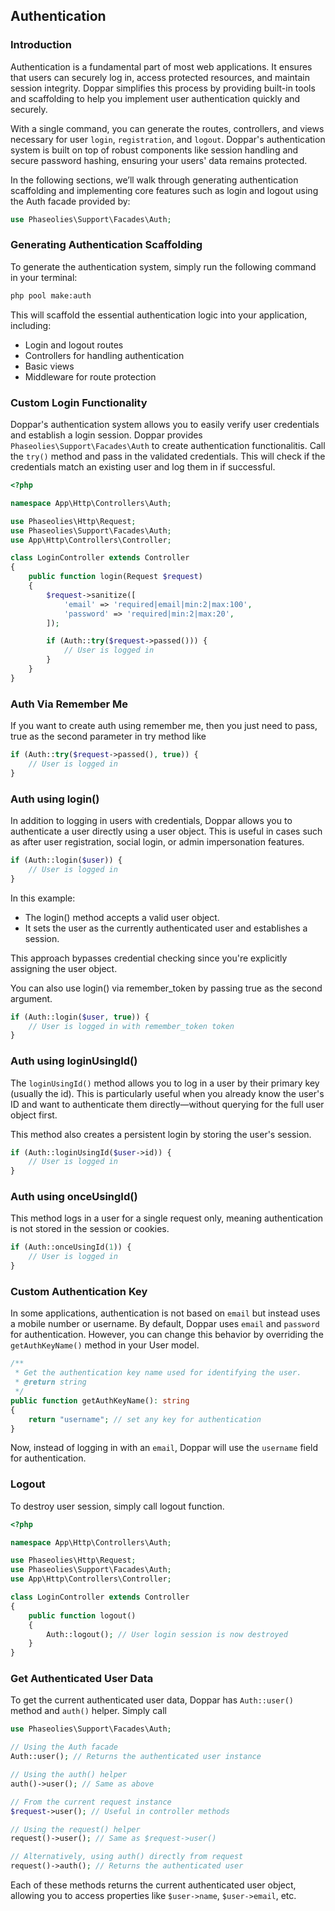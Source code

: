 ## Authentication
### Introduction
Authentication is a fundamental part of most web applications. It ensures that users can securely log in, access protected resources, and maintain session integrity. Doppar simplifies this process by providing built-in tools and scaffolding to help you implement user authentication quickly and securely.

With a single command, you can generate the routes, controllers, and views necessary for user `login`, `registration`, and `logout`. Doppar's authentication system is built on top of robust components like session handling and secure password hashing, ensuring your users' data remains protected.

In the following sections, we’ll walk through generating authentication scaffolding and implementing core features such as login and logout using the Auth facade provided by:
```php
use Phaseolies\Support\Facades\Auth;
```

### Generating Authentication Scaffolding
To generate the authentication system, simply run the following command in your terminal:
```bash
php pool make:auth
```
This will scaffold the essential authentication logic into your application, including:

- Login and logout routes
- Controllers for handling authentication
- Basic views
- Middleware for route protection


### Custom Login Functionality
Doppar's authentication system allows you to easily verify user credentials and establish a login session. Doppar provides `Phaseolies\Support\Facades\Auth` to create authentication functionalitis. Call the `try()` method and pass in the validated credentials. This will check if the credentials match an existing user and log them in if successful.
```php
<?php

namespace App\Http\Controllers\Auth;

use Phaseolies\Http\Request;
use Phaseolies\Support\Facades\Auth;
use App\Http\Controllers\Controller;

class LoginController extends Controller
{
    public function login(Request $request)
    {
        $request->sanitize([
            'email' => 'required|email|min:2|max:100',
            'password' => 'required|min:2|max:20',
        ]);

        if (Auth::try($request->passed())) {
            // User is logged in
        }
    }
}
```

### Auth Via Remember Me
If you want to create auth using remember me, then you just need to pass, true as the second parameter in try method like
```php
if (Auth::try($request->passed(), true)) {
    // User is logged in
}
```

### Auth using login()
In addition to logging in users with credentials, Doppar allows you to authenticate a user directly using a user object. This is useful in cases such as after user registration, social login, or admin impersonation features.
```php
if (Auth::login($user)) {
    // User is logged in
}
```
In this example:
- The login() method accepts a valid user object.
- It sets the user as the currently authenticated user and establishes a session.

This approach bypasses credential checking since you're explicitly assigning the user object.

You can also use login() via remember_token by passing true as the second argument.
```php
if (Auth::login($user, true)) {
    // User is logged in with remember_token token
}
```
### Auth using loginUsingId()
The `loginUsingId()` method allows you to log in a user by their primary key (usually the id). This is particularly useful when you already know the user's ID and want to authenticate them directly—without querying for the full user object first.

This method also creates a persistent login by storing the user's session.

```php
if (Auth::loginUsingId($user->id)) {
    // User is logged in
}
```

### Auth using onceUsingId()
This method logs in a user for a single request only, meaning authentication is not stored in the session or cookies.
```php
if (Auth::onceUsingId(1)) {
    // User is logged in
}
```

### Custom Authentication Key
In some applications, authentication is not based on `email` but instead uses a mobile number or username. By default, Doppar uses `email` and `password` for authentication. However, you can change this behavior by overriding the `getAuthKeyName()` method in your User model.
```php
/**
 * Get the authentication key name used for identifying the user.
 * @return string
 */
public function getAuthKeyName(): string
{
    return "username"; // set any key for authentication
}
```
Now, instead of logging in with an `email`, Doppar will use the `username` field for authentication.

### Logout
To destroy user session, simply call logout function.

```php
<?php

namespace App\Http\Controllers\Auth;

use Phaseolies\Http\Request;
use Phaseolies\Support\Facades\Auth;
use App\Http\Controllers\Controller;

class LoginController extends Controller
{
    public function logout()
    {
        Auth::logout(); // User login session is now destroyed
    }
}
```

### Get Authenticated User Data
To get the current authenticated user data, Doppar has `Auth::user()` method and `auth()` helper. Simply call
```php
use Phaseolies\Support\Facades\Auth;

// Using the Auth facade
Auth::user(); // Returns the authenticated user instance

// Using the auth() helper
auth()->user(); // Same as above

// From the current request instance
$request->user(); // Useful in controller methods

// Using the request() helper
request()->user(); // Same as $request->user()

// Alternatively, using auth() directly from request
request()->auth(); // Returns the authenticated user
```
Each of these methods returns the current authenticated user object, allowing you to access properties like `$user->name`, `$user->email`, etc.
